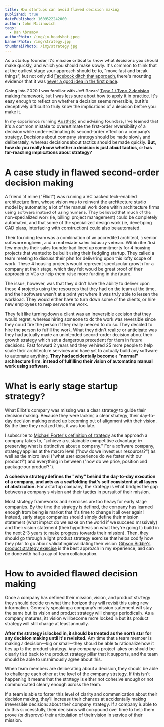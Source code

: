 ```yaml
---
title: How startups can avoid flawed decision making
published: true
datePublished: 1609622242000
author: John Milinovich
tags:
  - Dan Abramov
authorPhoto: /img/jm-headshot.jpeg
bannerPhoto: /img/strategy.jpg
thumbnailPhoto: /img/strategy.jpg
---
```

As a startup founder, it's mission critical to know what decisions you should make quickly, and which you should make slowly. It's common to think that at the earliest stage your approach should be to, "move fast and break things", but not only did [Facebook ditch that approach](https://mashable.com/2014/04/30/facebooks-new-mantra-move-fast-with-stability/), there's mounting evidence that it was [never a good idea in the first place](https://hbr.org/2019/12/why-move-fast-and-break-things-doesnt-work-anymore).

Going into 2020 I was familiar with Jeff Bezos' [Type 1 / Type 2 decision making framework](https://www.entrepreneur.com/article/328284), but I was less sure about how to apply it in practice. It's easy enough to reflect on whether a decision seems reversible, but it's deceptively difficult to truly know the implications of a decision before you make it.

In my experience running [Aesthetic](http://aesthetic.com/) and advising founders, I've learned that it's a common mistake to overestimate the first-order reversibility of a decision while under-estimating its second-order effect on a company’s strategy. Decisions about company strategy should be made slowly and deliberately, whereas decisions about tactics should be made quickly. **But, how do you really know whether a decision is just about tactics, or has far-reaching implications about strategy?**

# A case study in flawed second-order decision making
A friend of mine ("Elliot") was running a VC backed tech-enabled architecture firm, whose vision was to reinvent the architecture studio model by automating a lot of the manual work done within architecture firms using software instead of using humans. They believed that much of the non-specialized work (ie, billing, project management) could be completely automated, and that some of the specialized design work (ie, developing CAD plans, interfacing with construction) could also be automated.

Their founding team was a combination of an accredited architect, a senior software engineer, and a real estate sales industry veteran. Within the first few months their sales founder had lined up commitments for 4 housing projects that wanted to be built using their fledgling startup. They called a team meeting to discuss their plan for delivering upon this lofty scope of work. These 4 housing projects would represent spectacular growth for a company at their stage, which they felt would be great proof of their approach to VCs to help them raise more funding in the future.

The issue, however, was that they didn't have the ability to deliver upon these 4 projects using the resources that they had on the team at the time, and their software wasn't at a point yet where it was truly able to lessen the workload. They would either have to turn down some of the clients, or hire new employees to help service the work.

They felt like turning down a client was an irreversible decision that they would regret, whereas hiring someone to do the work was reversible since they could fire the person if they really needed to do so. They decided to hire the person to fulfill the work. What they didn't realize or anticipate was they had actually made an unintended second-order decision about their growth strategy which set a dangerous precedent for them in future decisions. Fast forward 2 years and they've hired 25 more people to help scale their architecture services and have yet to actually build any software to automate anything. **They had accidentally become a "normal" architecture firm, instead of fulfilling their vision of automating manual work using software.**

# What is early stage startup strategy?
What Elliot's company was missing was a clear strategy to guide their decision making. Because they were lacking a clear strategy, their day-to-day decision making ended up becoming out of alignment with their vision. By the time they realized this, it was too late.

I subscribe to [Michael Porter's definition of strategy](https://orion2020.org/archivo/pensamiento_estrategico/01_1_whatsstrategy.pdf) as the approach a company takes to, "achieve a sustainable competitive advantage by preserving what is distinctive about a company." For a software company, strategy applies at the macro level ("how do we invest our resources?") as well as the micro level ("what user experience do we foster with our product?") and everything in between ("how do we price, position and package our product?").

**A cohesive strategy defines the "why" behind the day-to-day execution of a company, and acts as a scaffolding that's self consistent at all layers of abstraction.** For a startup company, the strategy is what bridges the gap between a company's vision and their tactics in pursuit of their mission. 

Most strategy frameworks and exercises are too heavy for early stage companies. By the time the strategy is defined, the company has learned enough from being in market that it's time to change it all over again! Instead, early stage companies should simply define their mission statement (what impact do we make on the world if we succeed massively) and their vision statement (their hypothesis on what they're going to build in the next 2-3 years to make progress towards their mission). Then, they should go through a light product strategy exercise that helps codify how they plan to go about validating/invalidating their vision. [Gibson Biddle's product strategy exercise](https://medium.com/@gibsonbiddle/intro-to-product-strategy-60bdf72b17e3) is the best approach in my experience, and can be done with half a day of team collaboration.

# How to avoided flawed decision making
Once a company has defined their mission, vision, and product strategy they should decide on what time horizon they will revisit this using new information. Generally speaking a company's mission statement will stay the same but its vision and product strategy will change periodically. As a company matures, its vision will become more locked in but its product strategy will still change at least annually.

**After the strategy is locked in, it should be treated as the north star for any decision making until it's revisited.** Any time that a team member is making a decision—big or small—they should be able to rationalize how it ties up to the product strategy. Any company a project takes on should be clearly tied back to the product strategy pillar that it supports, and the team should be able to unanimously agree about this.

When team members are deliberating about a decision, they should be able to challenge each other at the level of the company strategy. If this isn't happening it means that the strategy is either not cohesive enough or not communicated clearly enough across the team.

If a team is able to foster this level of clarity and communication about their decision making, they'll increase their chances at accidentally making irreversible decisions about their company strategy. If a company is able to do this successfully, their decisions will compound over time to help them prove (or disprove) their articulation of their vision in service of their mission.